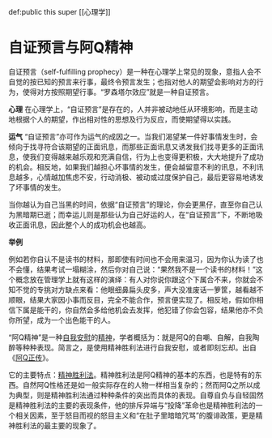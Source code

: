 def:public this super [[心理学]]


# 自证预言与阿Q精神

自证预言（self-fulfilling prophecy）是一种在心理学上常见的现象，意指人会不自觉的按已知的预言来行事，最终令预言发生；也指对他人的期望会影响对方的行为，使得对方按照期望行事。“罗森塔尔效应”就是一种自证预言。

**心理**
在心理学上，“自证预言”是存在的，人并非被动地任从环境影响，而是主动地根据个人的期望，作出相对性的思想及行为反应，而使期望得以实践。

**运气**
“自证预言”亦可作为运气的成因之一。当我们渴望某一件好事情发生时，会倾向于找寻符合该期望的正面讯息，而那些正面讯息又诱发我们找寻更多的正面讯息，使我们变得越来越乐观和充满自信，行为上也变得更积极，大大地提升了成功的机会。相反地，如果我们越担心坏事情的发生，便会越留意不利的讯息，不利讯息越多，心情越加焦虑不安，行动消极、被动或过度保护自己，最后更容易地诱发了坏事情的发生。

当你越认为自己当黑的时间，依据“自证预言”的理论，你会更黑仔，直至你自己认为黑暗期已逝；而幸运儿则是那些认为自己好运的人，在“自证预言”下，不断地吸收正面讯息，因此整个人的成功机会也越高。

**举例**

例如若你自认不是读书的材料，那即使有时间也不会用来温习，因为你认为读了也不会懂，结果考试一塌糊涂，然后你对自己说：“果然我不是一个读书的材料！”这个概念放在管理学上就有这样的演绎：有人对你说你跟这个下属合不来，你就会不知不觉的专挑对方缺点来看：他眼细鼻扁头皮多，声大没准废话一箩筐，越看越不顺眼，结果大家因小事而反目，完全不能合作，预言便实现了。相反地，假如你相信下属是能干的，你自然会多给他机会去发挥，他犯错了你会包容，结果他亦不负你所望，成为一个出色能干的人。





“阿Q精神”是一种[自我安慰](https://baike.baidu.com/item/%E8%87%AA%E6%88%91%E5%AE%89%E6%85%B0/4670464)的[精神](https://baike.baidu.com/item/%E7%B2%BE%E7%A5%9E/18441)，学者概括为：就是阿Q的自嘲、自解，自我陶醉等种种表现。简言之，是使用精神胜利法进行自我安慰，或者即刻忘却。出自《[阿Q正传](https://baike.baidu.com/item/%E9%98%BFQ%E6%AD%A3%E4%BC%A0/448)》。

它的主要特点：[精神胜利法](https://baike.baidu.com/item/%E7%B2%BE%E7%A5%9E%E8%83%9C%E5%88%A9%E6%B3%95/2262553)。精神胜利法是阿Q精神的基本的东西，也是特有的东西。自然阿Q性格还是如一般实际存在的人物一样相当复杂的；然而阿Q之所以成为典型，则是精神胜利法通过种种条件的突出而具体的表现。自尊自负与自轻固然是精神胜利法的主要的表现条件，他的排斥异端与“投降”革命也是精神胜利法的一个相关因素，至于怒目而视的怒目主义和“在肚子里暗暗咒骂”的腹诽政策，更是精神胜利法的最主要的现象了。